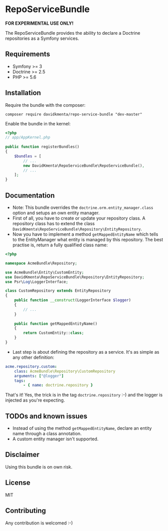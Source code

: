 RepoServiceBundle
=================
**FOR EXPERIMENTAL USE ONLY!**

The RepoServiceBundle provides the ability to declare a Doctrine repositories as a Symfony services.

Requirements
------------
- Symfony >= 3
- Doctrine >= 2.5
- PHP >= 5.6

Installation
------------
Require the bundle with the composer:
```
composer require davidkmenta/repo-service-bundle "dev-master"
```

Enable the bundle in the kernel:
```php
<?php
// app/AppKernel.php
 
public function registerBundles()
{
    $bundles = [
        // ...
        new DavidKmenta\RepoServiceBundle\RepoServiceBundle(),
        // ...
    ];
}
```

Documentation
-------------
- Note: This bundle overrides the `doctrine.orm.entity_manager.class` option and setups an own entity manager.
- First of all, you have to create or update your repository class. A repository class has to extend the class `DavidKmenta\RepoServiceBundle\Repository\EntityRepository`.
- Now you have to implement a method `getMappedEntityName` which tells to the EntityManager what entity is managed by this repository. The best practise is, return a fully qualified class name:

```php
<?php

namespace AcmeBundle\Repository;

use AcmeBundle\Entity\CustomEntity;
use DavidKmenta\RepoServiceBundle\Repository\EntityRepository;
use Psr\Log\LoggerInterface;

class CustomRepository extends EntityRepository
{
    public function __construct(LoggerInterface $logger)
    {
        // ...
    }
    
    public function getMappedEntityName()
    {
        return CustomEntity::class;
    }
}
```
- Last step is about defining the repository as a service. It's as simple as any other definition:

```yml
acme.repository.custom:
    class: AcmeBundle\Repository\CustomRepository
    arguments: ["@logger"]
    tags:
        - { name: doctrine.repository }
```
That's it! Yes, the trick is in the tag `doctrine.repository` :-) and the logger is injected as you're expecting.

TODOs and known issues
-----
- Instead of using the method `getMappedEntityName`, declare an entity name through a class annotation.
- A custom entity manager isn't supported.

Disclaimer
----------
Using this bundle is on own risk.

License
-------
MIT

Contributing
------------
Any contribution is welcomed :-)
